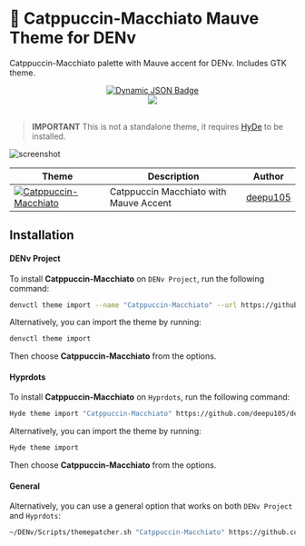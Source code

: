 # 🎨 Catppuccin-Macchiato Mauve Theme for DENv

Catppuccin-Macchiato palette with Mauve accent for DENv. Includes GTK theme.

<div align="center">
    <a href="https://discord.gg/AYbJ9MJez7">
        <img alt="Dynamic JSON Badge" src="https://img.shields.io/badge/dynamic/json?url=https%3A%2F%2Fdiscordapp.com%2Fapi%2Finvites%2FmT5YqjaJFh%3Fwith_counts%3Dtrue&query=%24.approximate_member_count&suffix=%20members&style=for-the-badge&logo=discord&logoSize=auto&label=The%20HyDe%20Project&labelColor=ebbcba&color=c79bf0">    
    </a>
</div>
<div align="center"><img src="https://raw.githubusercontent.com/prasanthrangan/hyprdots/main/Source/assets/denv_banner.png"><br><br></div>

> **IMPORTANT**
> This is not a standalone theme, it requires [HyDe](https://github.com/Hyde-project/denv) to be installed.

![screenshot](./screenshots/screenshot.png)

<!-- TABLE_START -->

| Theme                                                                                                                                                                   | Description                            | Author                                  |
| ----------------------------------------------------------------------------------------------------------------------------------------------------------------------- | -------------------------------------- | --------------------------------------- |
| [![Catppuccin-Macchiato](https://placehold.co/180x50/c6a0f6/11111b?text=Catppuccin+Macchiato&font=Oswald)](https://github.com/deepu105/denv-theme-catppuccin-macchiato) | Catppuccin Macchiato with Mauve Accent | [deepu105](https://github.com/deepu105) |

<!-- TABLE_END -->

## Installation

#### DENv Project

To install **Catppuccin-Macchiato** on `DENv Project`, run the following command:

```sh
denvctl theme import --name "Catppuccin-Macchiato" --url https://github.com/deepu105/denv-theme-catppuccin-macchiato
```

Alternatively, you can import the theme by running:

```sh
denvctl theme import
```

Then choose **Catppuccin-Macchiato** from the options.

#### Hyprdots

To install **Catppuccin-Macchiato** on `Hyprdots`, run the following command:

```sh
Hyde theme import "Catppuccin-Macchiato" https://github.com/deepu105/denv-theme-catppuccin-macchiato
```

Alternatively, you can import the theme by running:

```sh
Hyde theme import
```

Then choose **Catppuccin-Macchiato** from the options.

#### General

Alternatively, you can use a general option that works on both `DENv Project` and `Hyprdots`:

```sh
~/DENv/Scripts/themepatcher.sh "Catppuccin-Macchiato" https://github.com/deepu105/denv-theme-catppuccin-macchiato
```
